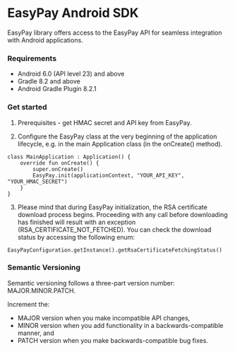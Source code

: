 # EasyPay Android SDK

EasyPay library offers access to the EasyPay API for seamless integration with Android applications.

### Requirements

* Android 6.0 (API level 23) and above
* Gradle 8.2 and above
* Android Gradle Plugin 8.2.1

### Get started

1. Prerequisites - get HMAC secret and API key from EasyPay.

2. Configure the EasyPay class at the very beginning of the application lifecycle, e.g. in the main Application class (in the onCreate() method).
```
class MainApplication : Application() {
    override fun onCreate() {
        super.onCreate()
        EasyPay.init(applicationContext, "YOUR_API_KEY", "YOUR_HMAC_SECRET")
    }
}
```

3. Please mind that during EasyPay initialization, the RSA certificate download process begins. Proceeding with any call before downloading has finished will result with an exception (RSA_CERTIFICATE_NOT_FETCHED). You can check the download status by accessing the following enum:
```
EasyPayConfiguration.getInstance().getRsaCertificateFetchingStatus()
```

### Semantic Versioning

Semantic versioning follows a three-part version number: MAJOR.MINOR.PATCH.

Increment the:
- MAJOR version when you make incompatible API changes,
- MINOR version when you add functionality in a backwards-compatible manner, and
- PATCH version when you make backwards-compatible bug fixes.